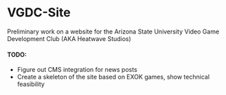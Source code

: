 # VGDC-Site
Preliminary work on a website for the Arizona State University Video Game Development Club (AKA Heatwave Studios)

#### TODO:
* Figure out CMS integration for news posts
* Create a skeleton of the site based on EXOK games, show technical feasibility
